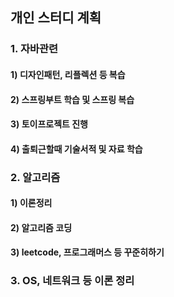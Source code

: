 ## 개인 스터디 계획

### 1. 자바관련
#### 1) 디자인패턴, 리플렉션 등 복습
#### 2) 스프링부트 학습 및 스프링 복습
#### 3) 토이프로젝트 진행
#### 4) 출퇴근할때 기술서적 및 자료 학습

### 2. 알고리즘
#### 1) 이론정리
#### 2) 알고리즘 코딩
#### 3) leetcode, 프로그래머스 등 꾸준히하기

### 3. OS, 네트워크 등 이론 정리
